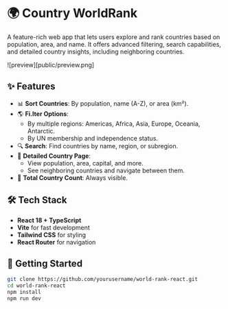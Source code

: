 # 🌍 Country WorldRank

A feature-rich web app that lets users explore and rank countries based on population, area, and name. It offers advanced filtering, search capabilities, and detailed country insights, including neighboring countries.

![preview][public/preview.png]

## ✨ Features

- 📊 **Sort Countries**: By population, name (A-Z), or area (km²).
- 🌎 **Fi.lter Options**:
  - By multiple regions: Americas, Africa, Asia, Europe, Oceania, Antarctic.
  - By UN membership and independence status.
- 🔍 **Search**: Find countries by name, region, or subregion.
- 📌 **Detailed Country Page**:
  - View population, area, capital, and more.
  - See neighboring countries and navigate between them.
- 📢 **Total Country Count**: Always visible.

## 🛠️ Tech Stack

- **React 18 + TypeScript**
- **Vite** for fast development
- **Tailwind CSS** for styling
- **React Router** for navigation

## 🚀 Getting Started

```sh
git clone https://github.com/yourusername/world-rank-react.git
cd world-rank-react
npm install
npm run dev
```
